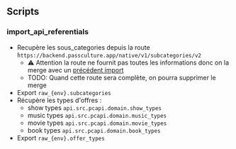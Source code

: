 ## Scripts

### import_api_referentials

- Recupère les sous_categories depuis la route ̀`https://backend.passculture.app/native/v1/subcategories/v2`
  - :warning: Attention la route ne fournit pas toutes les informations donc on la merge avec un [précédent import](data/subcategories_v2_20250327.csv)
  - TODO: Quand cette route sera complète, on pourra supprimer le merge
- Export `raw_{env}.subcategories`
- Récupère les types d'offres :
    - show types `api.src.pcapi.domain.show_types`
    - music types `api.src.pcapi.domain.music_types`
    - movie types `api.src.pcapi.domain.movie_types`
    - book types `api.src.pcapi.domain.book_types`
- Export `raw_{env}.offer_types`
